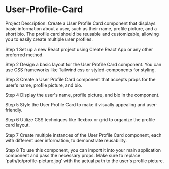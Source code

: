 # User-Profile-Card

Project Description:
Create a User Profile Card component that 
displays basic information about a user,
such as their name, profile picture,
and a short bio. The profile card
should be reusable and customizable,
allowing you to easily create multiple user profiles.

Step 1
Set up a new React project using
Create React App or any other preferred method.

Step 2
Design a basic layout for the
User Profile Card component.
You can use CSS frameworks like
Tailwind css or styled-components for styling.

Step 3
Create a User Profile Card component
that accepts props for the user's name,
profile picture, and bio.

Step 4
Display the user's name, profile picture,
and bio in the component.

Step 5
Style the User Profile Card to make it
visually appealing and user-friendly.

Step 6
Utilize CSS techniques like flexbox or grid
to organize the profile card layout.

Step 7
Create multiple instances of the
User Profile Card component, each with
different user information,
to demonstrate reusability.

Step 8
To use this component, you can import
it into your main application component
and pass the necessary props. Make sure
to replace 'path/to/profile-picture.jpg'
with the actual path to the user's profile picture.